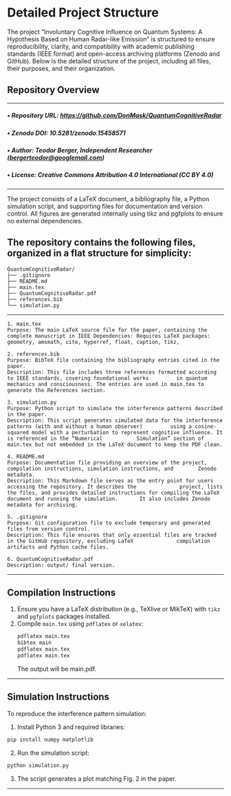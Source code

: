 # Detailed Project Structure
The project “Involuntary Cognitive Influence on Quantum Systems: A Hypothesis Based on Human Radar-like Emission” is structured to ensure reproducibility, clarity, and compatibility with academic publishing standards (IEEE format) and open-access archiving platforms (Zenodo and GitHub). Below is the detailed structure of the project, including all files, their purposes, and their organization.

## Repository Overview
___
##### •  Repository URL: https://github.com/DonMask/QuantumCognitiveRadar
##### •  Zenodo DOI: 10.5281/zenodo.15458571
##### •  Author: Teodor Berger, Independent Researcher (bergerteodor@googlemail.com)
##### •  License: Creative Commons Attribution 4.0 International (CC BY 4.0)
___
The project consists of a LaTeX document, a bibliography file, a Python simulation script, and supporting files for documentation and version control. All figures are generated internally using tikz and pgfplots to ensure no external dependencies.

## The repository contains the following files, organized in a flat structure for simplicity:
```
QuantumCognitiveRadar/
├── .gitignore
├── README.md
├── main.tex
├── QuantumCognitiveRadar.pdf
├── references.bib
└── simulation.py
```
___
```
1. main.tex
Purpose: The main LaTeX source file for the paper, containing the complete manuscript in IEEE Dependencies: Requires LaTeX packages: geometry, amsmath, cite, hyperref, float, caption, tikz,

2. references.bib
Purpose: BibTeX file containing the bibliography entries cited in the paper.
Description: This file includes three references formatted according to IEEE standards, covering foundational works         in quantum mechanics and consciousness. The entries are used in main.tex to generate the References section.

3. simulation.py
Purpose: Python script to simulate the interference patterns described in the paper.
Description: This script generates simulated data for the interference patterns (with and without a human observer)         using a cosine-squared model with a perturbation to represent cognitive influence. It is referenced in the “Numerical           Simulation” section of main.tex but not embedded in the LaTeX document to keep the PDF clean.

4. README.md
Purpose: Documentation file providing an overview of the project, compilation instructions, simulation instructions, and        Zenodo metadata.
Description: This Markdown file serves as the entry point for users accessing the repository. It describes the              project, lists the files, and provides detailed instructions for compiling the LaTeX document and running the simulation.       It also includes Zenodo metadata for archiving.

5. .gitignore
Purpose: Git configuration file to exclude temporary and generated files from version control.
Description: This file ensures that only essential files are tracked in the GitHub repository, excluding LaTeX              compilation artifacts and Python cache files.

6. QuantumCognitiveRadar.pdf
Description: output/ final version.
```
___
## Compilation Instructions
1. Ensure you have a LaTeX distribution (e.g., TeXlive or MikTeX) with `tikz` and `pgfplots` packages installed.
2. Compile `main.tex` using `pdflatex` or `xelatex`:
   ```bash
   pdflatex main.tex
   bibtex main
   pdflatex main.tex
   pdflatex main.tex
   ```
   The output will be main.pdf.
___
## Simulation Instructions
To reproduce the interference pattern simulation:
1.  Install Python 3 and required libraries:
```bash
pip install numpy matplotlib
```
2.  Run the simulation script:
```bash
python simulation.py
```
3.  The script generates a plot matching Fig. 2 in the paper.
___
